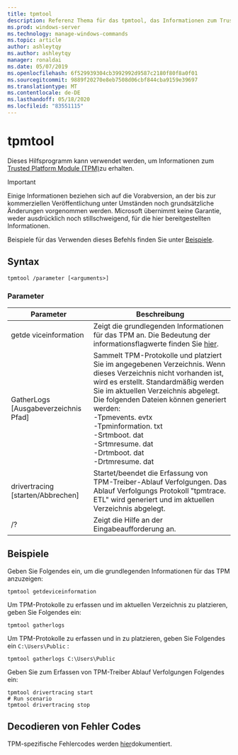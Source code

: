 ```yaml
---
title: tpmtool
description: Referenz Thema für das tpmtool, das Informationen zum Trusted Platform Module abruft.
ms.prod: windows-server
ms.technology: manage-windows-commands
ms.topic: article
author: ashleytqy
ms.author: ashleytqy
manager: ronaldai
ms.date: 05/07/2019
ms.openlocfilehash: 6f529939304cb3992992d9587c2180f80f8a0f01
ms.sourcegitcommit: 9889f20270e8eb7508d06cbf844cba9159e39697
ms.translationtype: MT
ms.contentlocale: de-DE
ms.lasthandoff: 05/18/2020
ms.locfileid: "83551115"
---
```

# <a name="tpmtool"></a>tpmtool

Dieses Hilfsprogramm kann verwendet werden, um Informationen zum [Trusted Platform Module (TPM)](https://docs.microsoft.com/windows/security/information-protection/tpm/trusted-platform-module-overview)zu erhalten.

>[!IMPORTANT]
>Einige Informationen beziehen sich auf die Vorabversion, an der bis zur kommerziellen Veröffentlichung unter Umständen noch grundsätzliche Änderungen vorgenommen werden. Microsoft übernimmt keine Garantie, weder ausdrücklich noch stillschweigend, für die hier bereitgestellten Informationen.

Beispiele für das Verwenden dieses Befehls finden Sie unter [Beispiele](#tpmtool_examples).

## <a name="syntax"></a>Syntax

```
tpmtool /parameter [<arguments>]
```
### <a name="parameters"></a>Parameter

|Parameter|Beschreibung|
|---------|-----------|
|getde viceinformation|Zeigt die grundlegenden Informationen für das TPM an. Die Bedeutung der informationsflagwerte finden Sie [hier](https://docs.microsoft.com/windows/desktop/SecProv/win32-tpm-isreadyinformation#parameters).|
|GatherLogs [Ausgabeverzeichnis Pfad]|Sammelt TPM-Protokolle und platziert Sie im angegebenen Verzeichnis. Wenn dieses Verzeichnis nicht vorhanden ist, wird es erstellt. Standardmäßig werden Sie im aktuellen Verzeichnis abgelegt. Die folgenden Dateien können generiert werden: </br>-Tpmevents. evtx</br>-Tpminformation. txt</br>-Srtmboot. dat</br>-Srtmresume. dat</br>-Drtmboot. dat</br>-Drtmresume. dat</br>|
|drivertracing [starten/Abbrechen]|Startet/beendet die Erfassung von TPM-Treiber-Ablauf Verfolgungen. Das Ablauf Verfolgungs Protokoll "tpmtrace. ETL" wird generiert und im aktuellen Verzeichnis abgelegt.|
|/?|Zeigt die Hilfe an der Eingabeaufforderung an.|

## <a name="examples"></a><a name=tpmtool_examples></a>Beispiele

Geben Sie Folgendes ein, um die grundlegenden Informationen für das TPM anzuzeigen:
```
tpmtool getdeviceinformation
```
Um TPM-Protokolle zu erfassen und im aktuellen Verzeichnis zu platzieren, geben Sie Folgendes ein:
```
tpmtool gatherlogs
```
Um TPM-Protokolle zu erfassen und in zu platzieren, geben Sie Folgendes ein `C:\Users\Public` :
```
tpmtool gatherlogs C:\Users\Public
```
Geben Sie zum Erfassen von TPM-Treiber Ablauf Verfolgungen Folgendes ein:
```
tpmtool drivertracing start
# Run scenario
tpmtool drivertracing stop
```

## <a name="decoding-error-codes"></a>Decodieren von Fehler Codes

TPM-spezifische Fehlercodes werden [hier](https://docs.microsoft.com/windows/desktop/com/com-error-codes-6)dokumentiert.
